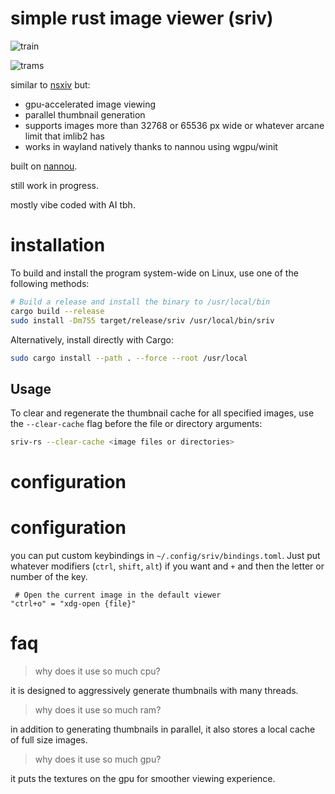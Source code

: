 # simple rust image viewer (sriv)

![train](https://i.dllu.net/2025-04-18-23-55-48_b097e58701685a85.png)

![trams](https://i.dllu.net/2025-04-18-23-53-34_91b104fa4cc7bc4a.png)

similar to [nsxiv](https://github.com/nsxiv/nsxiv) but:

* gpu-accelerated image viewing
* parallel thumbnail generation
* supports images more than 32768 or 65536 px wide or whatever arcane limit that imlib2 has
* works in wayland natively thanks to nannou using wgpu/winit

built on [nannou](https://nannou.cc/).

still work in progress.

mostly vibe coded with AI tbh.

# installation

To build and install the program system-wide on Linux, use one of the following methods:

```bash
# Build a release and install the binary to /usr/local/bin
cargo build --release
sudo install -Dm755 target/release/sriv /usr/local/bin/sriv
```

Alternatively, install directly with Cargo:

```bash
sudo cargo install --path . --force --root /usr/local
```

## Usage

To clear and regenerate the thumbnail cache for all specified images, use the `--clear-cache` flag before the file or directory arguments:

```bash
sriv-rs --clear-cache <image files or directories>
```

# configuration

# configuration

you can put custom keybindings in `~/.config/sriv/bindings.toml`. Just put whatever modifiers (`ctrl`, `shift`, `alt`) if you want and `+` and then the letter or number of the key.

```
 # Open the current image in the default viewer
"ctrl+o" = "xdg-open {file}"
```

# faq

> why does it use so much cpu?

it is designed to aggressively generate thumbnails with many threads.

> why does it use so much ram?

in addition to generating thumbnails in parallel, it also stores a local cache of full size images.

> why does it use so much gpu?

it puts the textures on the gpu for smoother viewing experience.
